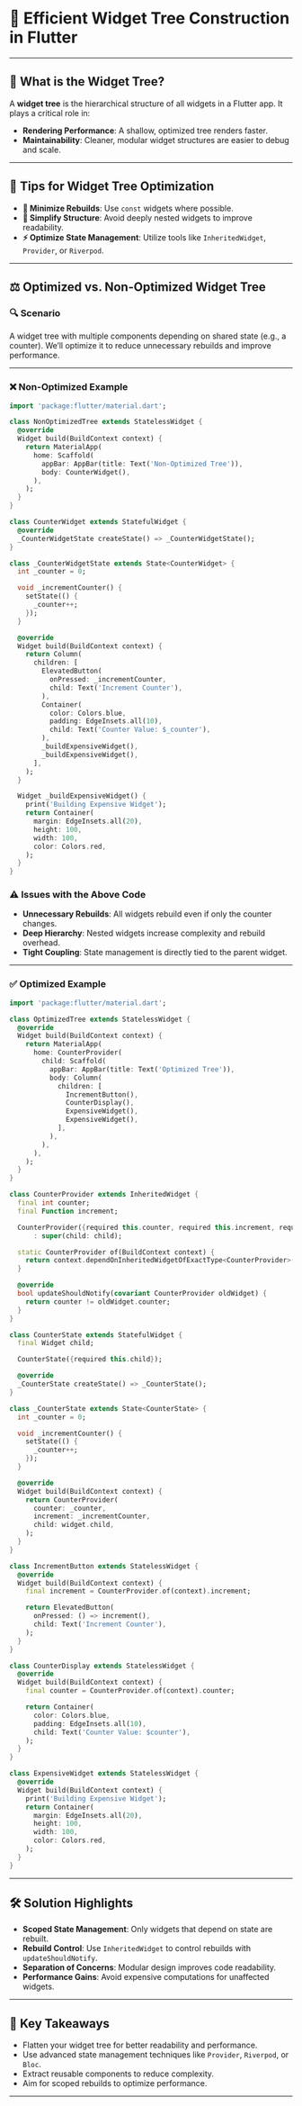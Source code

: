 
# 🎯 Efficient Widget Tree Construction in Flutter  

---

## 📌 What is the Widget Tree?  

A **widget tree** is the hierarchical structure of all widgets in a Flutter app. It plays a critical role in:  

- **Rendering Performance**: A shallow, optimized tree renders faster.  
- **Maintainability**: Cleaner, modular widget structures are easier to debug and scale.  

---

## 🚀 Tips for Widget Tree Optimization  

- **🔄 Minimize Rebuilds**: Use `const` widgets where possible.  
- **📐 Simplify Structure**: Avoid deeply nested widgets to improve readability.  
- **⚡ Optimize State Management**: Utilize tools like `InheritedWidget`, `Provider`, or `Riverpod`.  

---

## ⚖️ Optimized vs. Non-Optimized Widget Tree  

### 🔍 Scenario  

A widget tree with multiple components depending on shared state (e.g., a counter). We’ll optimize it to reduce unnecessary rebuilds and improve performance.

---

### ❌ Non-Optimized Example  

```dart
import 'package:flutter/material.dart';

class NonOptimizedTree extends StatelessWidget {
  @override
  Widget build(BuildContext context) {
    return MaterialApp(
      home: Scaffold(
        appBar: AppBar(title: Text('Non-Optimized Tree')),
        body: CounterWidget(),
      ),
    );
  }
}

class CounterWidget extends StatefulWidget {
  @override
  _CounterWidgetState createState() => _CounterWidgetState();
}

class _CounterWidgetState extends State<CounterWidget> {
  int _counter = 0;

  void _incrementCounter() {
    setState(() {
      _counter++;
    });
  }

  @override
  Widget build(BuildContext context) {
    return Column(
      children: [
        ElevatedButton(
          onPressed: _incrementCounter,
          child: Text('Increment Counter'),
        ),
        Container(
          color: Colors.blue,
          padding: EdgeInsets.all(10),
          child: Text('Counter Value: $_counter'),
        ),
        _buildExpensiveWidget(),
        _buildExpensiveWidget(),
      ],
    );
  }

  Widget _buildExpensiveWidget() {
    print('Building Expensive Widget');
    return Container(
      margin: EdgeInsets.all(20),
      height: 100,
      width: 100,
      color: Colors.red,
    );
  }
}
```

### ⚠️ Issues with the Above Code  

- **Unnecessary Rebuilds**: All widgets rebuild even if only the counter changes.  
- **Deep Hierarchy**: Nested widgets increase complexity and rebuild overhead.  
- **Tight Coupling**: State management is directly tied to the parent widget.  

---

### ✅ Optimized Example  

```dart
import 'package:flutter/material.dart';

class OptimizedTree extends StatelessWidget {
  @override
  Widget build(BuildContext context) {
    return MaterialApp(
      home: CounterProvider(
        child: Scaffold(
          appBar: AppBar(title: Text('Optimized Tree')),
          body: Column(
            children: [
              IncrementButton(),
              CounterDisplay(),
              ExpensiveWidget(),
              ExpensiveWidget(),
            ],
          ),
        ),
      ),
    );
  }
}

class CounterProvider extends InheritedWidget {
  final int counter;
  final Function increment;

  CounterProvider({required this.counter, required this.increment, required Widget child})
      : super(child: child);

  static CounterProvider of(BuildContext context) {
    return context.dependOnInheritedWidgetOfExactType<CounterProvider>()!;
  }

  @override
  bool updateShouldNotify(covariant CounterProvider oldWidget) {
    return counter != oldWidget.counter;
  }
}

class CounterState extends StatefulWidget {
  final Widget child;

  CounterState({required this.child});

  @override
  _CounterState createState() => _CounterState();
}

class _CounterState extends State<CounterState> {
  int _counter = 0;

  void _incrementCounter() {
    setState(() {
      _counter++;
    });
  }

  @override
  Widget build(BuildContext context) {
    return CounterProvider(
      counter: _counter,
      increment: _incrementCounter,
      child: widget.child,
    );
  }
}

class IncrementButton extends StatelessWidget {
  @override
  Widget build(BuildContext context) {
    final increment = CounterProvider.of(context).increment;

    return ElevatedButton(
      onPressed: () => increment(),
      child: Text('Increment Counter'),
    );
  }
}

class CounterDisplay extends StatelessWidget {
  @override
  Widget build(BuildContext context) {
    final counter = CounterProvider.of(context).counter;

    return Container(
      color: Colors.blue,
      padding: EdgeInsets.all(10),
      child: Text('Counter Value: $counter'),
    );
  }
}

class ExpensiveWidget extends StatelessWidget {
  @override
  Widget build(BuildContext context) {
    print('Building Expensive Widget');
    return Container(
      margin: EdgeInsets.all(20),
      height: 100,
      width: 100,
      color: Colors.red,
    );
  }
}
```

---

## 🛠️ Solution Highlights  

- **Scoped State Management**: Only widgets that depend on state are rebuilt.  
- **Rebuild Control**: Use `InheritedWidget` to control rebuilds with `updateShouldNotify`.  
- **Separation of Concerns**: Modular design improves code readability.  
- **Performance Gains**: Avoid expensive computations for unaffected widgets.  

---

## 🌟 Key Takeaways  

- Flatten your widget tree for better readability and performance.  
- Use advanced state management techniques like `Provider`, `Riverpod`, or `Bloc`.  
- Extract reusable components to reduce complexity.  
- Aim for scoped rebuilds to optimize performance.  

---
